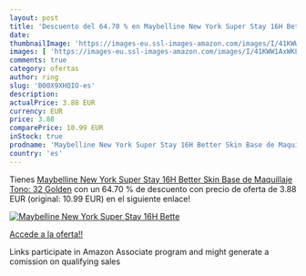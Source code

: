 ```yaml
---
layout: post
title: 'Descuento del 64.70 % en Maybelline New York Super Stay 16H Bette'
date: 
thumbnailImage: 'https://images-eu.ssl-images-amazon.com/images/I/41KWW1AxWKL._SL200_.jpg'
images: [ 'https://images-eu.ssl-images-amazon.com/images/I/41KWW1AxWKL._SL200_.jpg' ]
comments: true
category: ofertas
author: ring
slug: 'B00X9XHQIO-es'
description:
actualPrice: 3.88 EUR
currency: EUR
price: 3.88
comparePrice: 10.99 EUR
inStock: true
prodname: 'Maybelline New York Super Stay 16H Better Skin Base de Maquillaje  Tono: 32 Golden'
country: 'es'
---
```


Tienes [Maybelline New York Super Stay 16H Better Skin Base de Maquillaje  Tono: 32 Golden](https://www.amazon.es/dp/B00X9XHQIO/?tag=tolees-21) con un 64.70 % de descuento con precio de oferta de 3.88 EUR (original: 10.99 EUR) en el siguiente enlace!

[![Maybelline New York Super Stay 16H Bette](https://images-eu.ssl-images-amazon.com/images/I/41KWW1AxWKL._SL200_.jpg)](https://www.amazon.es/dp/B00X9XHQIO/?tag=tolees-21)

[Accede a la oferta!!](https://www.amazon.es/dp/B00X9XHQIO/?tag=tolees-21)

Links participate in Amazon Associate program and might generate a comission on qualifying sales


